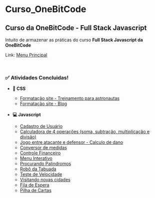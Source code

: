# Curso_OneBitCode
<h2>Curso da OneBitCode - Full Stack Javascript</h2>
<p>
Intuito de armazenar as práticas do curso <strong>Full Stack Javascript da OneBitCode</strong>
</p>
<p>Link: <a href="https://gustarc.github.io/Curso_OneBitCode/">Menu Principal</a></p>
<br>

<h3>&#9989 <strong>Atividades Concluidas!</strong></h3>
    <ul>
        <li><strong>&#127912 CSS</strong></li>
            <ul>
                <li><a href="" target="_blank">Formatação site - Treinamento para astronautas</a></li>
                <li><a href="" target="_blank">Formatação site - Blog</a></li>
            </ul>
            <br>
        <li><strong>&#128187 Javascript</strong></li>
            <ul>
                <li><a href="" target="_blank">Cadastro de Usuário</a></li>
                <li><a href="" target="_blank">Calculadora de 4 operações (soma, subtração, multiplicação e divisão)</a></li>
                <li><a href="" target="_blank">Jogo entre atacante e defensor - Calculo de dano</a></li>
                <li><a href="" target="_blank">Conversor de medidas</a></li>
                <li><a href="" target="_blank">Controle Financeiro</a></li>
                <li><a href="" target="_blank">Menu Interativo</a></li>
                <li><a href="" target="_blank">Procurando Palindromos</a></li>
                <li><a href="" target="_blank">Robô da Tabuada</a></li>
                <li><a href="" target="_blank">Teste de Velocidade</a></li>
                <li><a href="" target="_blank">Visitando novas cidades</a></li>
                <li><a href="" target="_blank">Fila de Espera</a></li>
                <li><a href="" target="_blank">Pilha de Cartas</a></li>
            </ul>
    </ul>
